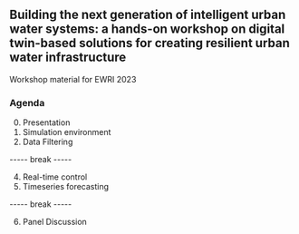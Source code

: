 ## Building the next generation of intelligent urban water systems: a hands-on workshop on digital twin-based solutions for creating resilient urban water infrastructure

Workshop material for EWRI 2023

### Agenda

0. Presentation
1. Simulation environment
2. Data Filtering

----- break -----

4. Real-time control
5. Timeseries forecasting

----- break -----

6. Panel Discussion